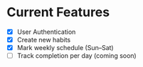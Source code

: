 
# Current Features

- [x] User Authentication
- [x] Create new habits
- [x] Mark weekly schedule (Sun–Sat)
- [ ] Track completion per day (coming soon)
